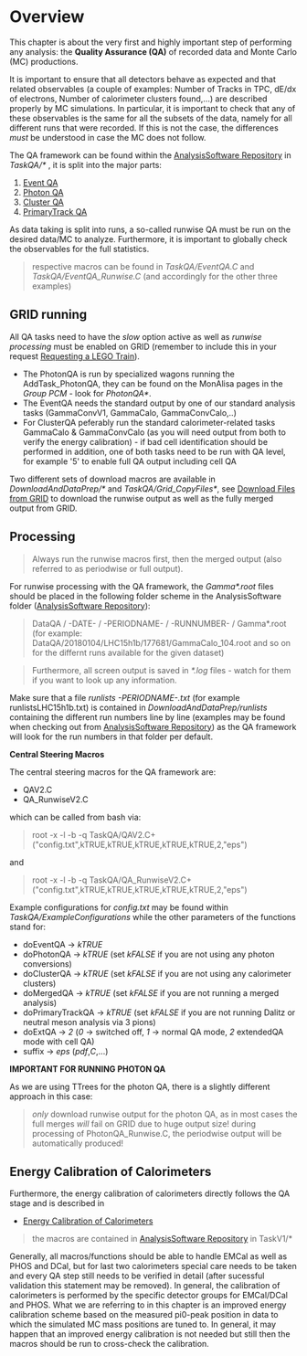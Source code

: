 # Overview

This chapter is about the very first and highly important step of performing any analysis: the **Quality Assurance (QA)** of recorded data and Monte Carlo (MC) productions.

It is important to ensure that all detectors behave as expected and that related observables (a couple of examples: Number of Tracks in TPC, dE/dx of electrons, Number of calorimeter clusters found,...) are described properly by MC simulations. In particular, it is important to check that any of these observables is the same for all the subsets of the data, namely for all different runs that were recorded. If this is not the case, the differences _must_ be understood in case the MC does not follow.

The QA framework can be found within the [AnalysisSoftware Repository](https://gitlab.cern.ch/alice-pcg/AnalysisSoftware) in _TaskQA/*_ , it is split into the major parts:

1. [Event QA](QA/eventQA.md)
2. [Photon QA](QA/photonQA.md)
3. [Cluster QA](QA/clusterQA.md)
4. [PrimaryTrack QA](QA/primaryQA.md)

As data taking is split into runs, a so-called runwise QA must be run on the desired data/MC to analyze. Furthermore, it is important to globally check the observables for the full statistics.

> respective macros can be found in _TaskQA/EventQA.C_ and _TaskQA/EventQA_Runwise.C_ (and accordingly for the other three examples)

## GRID running

All QA tasks need to have the _slow_ option active as well as _runwise processing_ must be enabled on GRID (remember to include this in your request [Requesting a LEGO Train](AliPhysicsAndGrid/legotrains.md)).

* The PhotonQA is run by specialized wagons running the AddTask_PhotonQA, they can be found on the MonAlisa pages in the _Group PCM_ - look for _PhotonQA*_.
* The EventQA needs the standard output by one of our standard analysis tasks (GammaConvV1, GammaCalo, GammaConvCalo,..)
* For ClusterQA peferably run the standard calorimeter-related tasks GammaCalo & GammaConvCalo (as you will need output from both to verify the energy calibration) - if bad cell identification should be performed in addition, one of both tasks need to be run with QA level, for example '5' to enable full QA output including cell QA

Two different sets of download macros are available in _DownloadAndDataPrep/*_ and _TaskQA/Grid_CopyFiles*_, see [Download Files from GRID](AliPhysicsAndGrid/download.md) to download the runwise output as well as the fully merged output from GRID.

## Processing

> Always run the runwise macros first, then the merged output (also referred to as periodwise or full output).

For runwise processing with the QA framework, the _Gamma*.root_ files should be placed in the following folder scheme in the AnalysisSoftware folder ([AnalysisSoftware Repository](https://gitlab.cern.ch/alice-pcg/AnalysisSoftware)):

> DataQA / -DATE- / -PERIODNAME- / -RUNNUMBER- / Gamma*.root (for example: DataQA/20180104/LHC15h1b/177681/GammaCalo_104.root and so on for the differnt runs available for the given dataset)

> Furthermore, all screen output is saved in _*.log_ files - watch for them if you want to look up any information.

Make sure that a file _runlists -PERIODNAME-.txt_ (for example runlistsLHC15h1b.txt) is contained in _DownloadAndDataPrep/runlists_ containing the different run numbers line by line (examples may be found when checking out from [AnalysisSoftware Repository](https://gitlab.cern.ch/alice-pcg/AnalysisSoftware)) as the QA framework will look for the run numbers in that folder per default.

**Central Steering Macros**

The central steering macros for the QA framework are:

* QAV2.C
* QA_RunwiseV2.C

which can be called from bash via:

> root -x -l -b -q TaskQA/QAV2.C\+\(\"config.txt\"\,kTRUE\,kTRUE\,kTRUE\,kTRUE\,kTRUE\,2\,\"eps\"\)

and

> root -x -l -b -q TaskQA/QA_RunwiseV2.C\+\(\"config.txt\"\,kTRUE\,kTRUE\,kTRUE\,kTRUE\,kTRUE\,2\,\"eps\"\)

Example configurations for _config.txt_ may be found within _TaskQA/ExampleConfigurations_ while the other parameters of the functions stand for:

* doEventQA -> _kTRUE_
* doPhotonQA -> _kTRUE_ (set _kFALSE_ if you are not using any photon conversions)
* doClusterQA -> _kTRUE_ (set _kFALSE_ if you are not using any calorimeter clusters)
* doMergedQA -> _kTRUE_ (set _kFALSE_ if you are not running a merged analysis)
* doPrimaryTrackQA -> _kTRUE_ (set _kFALSE_ if you are not running Dalitz or neutral meson analysis via 3 pions)
* doExtQA -> _2_ (_0_ -> switched off, _1_ -> normal QA mode, _2_ extendedQA mode with cell QA)
* suffix -> _eps_ (_pdf_,_C_,...)


**IMPORTANT FOR RUNNING PHOTON QA**

As we are using TTrees for the photon QA, there is a slightly different approach in this case:

> _only_ download runwise output for the photon QA, as in most cases the full merges _will_ fail on GRID due to huge output size!
> during processing of PhotonQA_Runwise.C, the periodwise output will be automatically produced!


## Energy Calibration of Calorimeters

Furthermore, the energy calibration of calorimeters directly follows the QA stage and is described in 

* [Energy Calibration of Calorimeters](QA/ecalib.md)

> the macros are contained in [AnalysisSoftware Repository](https://gitlab.cern.ch/alice-pcg/AnalysisSoftware) in TaskV1/*

Generally, all macros/functions should be able to handle EMCal as well as PHOS and DCal, but for last two calorimeters special care needs to be taken and every QA step still needs to be verified in detail (after sucessful validation this statement may be removed).
In general, the calibration of calorimeters is performed by the specific detector groups for EMCal/DCal and PHOS. What we are referring to in this chapter is an improved energy calibration scheme based on the measured pi0-peak position in data to which the simulated MC mass positions are tuned to. In general, it may happen that an improved energy calibration is not needed but still then the macros should be run to cross-check the calibration.

